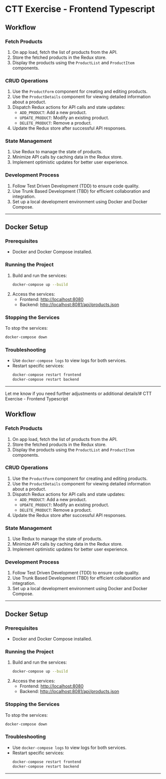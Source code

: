 # CTT Exercise - Frontend Typescript

## Workflow

### Fetch Products

1. On app load, fetch the list of products from the API.
2. Store the fetched products in the Redux store.
3. Display the products using the `ProductList` and `ProductItem` components.

### CRUD Operations

1. Use the `ProductForm` component for creating and editing products.
2. Use the `ProductDetails` component for viewing detailed information about a product.
3. Dispatch Redux actions for API calls and state updates:
   - `ADD_PRODUCT`: Add a new product.
   - `UPDATE_PRODUCT`: Modify an existing product.
   - `DELETE_PRODUCT`: Remove a product.
4. Update the Redux store after successful API responses.

### State Management

1. Use Redux to manage the state of products.
2. Minimize API calls by caching data in the Redux store.
3. Implement optimistic updates for better user experience.

### Development Process

1. Follow Test Driven Development (TDD) to ensure code quality.
2. Use Trunk Based Development (TBD) for efficient collaboration and integration.
3. Set up a local development environment using Docker and Docker Compose.

---

## Docker Setup

### Prerequisites
- Docker and Docker Compose installed.

### Running the Project
1. Build and run the services:
   ```bash
   docker-compose up --build
   ```
2. Access the services:
   - Frontend: [http://localhost:8080](http://localhost:8080)
   - Backend: [http://localhost:8081/api/products.json](http://localhost:8081/api/products.json)

### Stopping the Services
To stop the services:
```bash
docker-compose down
```

### Troubleshooting
- Use `docker-compose logs` to view logs for both services.
- Restart specific services:
  ```bash
  docker-compose restart frontend
  docker-compose restart backend
  ```

---

Let me know if you need further adjustments or additional details!# CTT Exercise - Frontend Typescript

## Workflow

### Fetch Products

1. On app load, fetch the list of products from the API.
2. Store the fetched products in the Redux store.
3. Display the products using the `ProductList` and `ProductItem` components.

### CRUD Operations

1. Use the `ProductForm` component for creating and editing products.
2. Use the `ProductDetails` component for viewing detailed information about a product.
3. Dispatch Redux actions for API calls and state updates:
   - `ADD_PRODUCT`: Add a new product.
   - `UPDATE_PRODUCT`: Modify an existing product.
   - `DELETE_PRODUCT`: Remove a product.
4. Update the Redux store after successful API responses.

### State Management

1. Use Redux to manage the state of products.
2. Minimize API calls by caching data in the Redux store.
3. Implement optimistic updates for better user experience.

### Development Process

1. Follow Test Driven Development (TDD) to ensure code quality.
2. Use Trunk Based Development (TBD) for efficient collaboration and integration.
3. Set up a local development environment using Docker and Docker Compose.

---

## Docker Setup

### Prerequisites
- Docker and Docker Compose installed.

### Running the Project
1. Build and run the services:
   ```bash
   docker-compose up --build
   ```
2. Access the services:
   - Frontend: [http://localhost:8080](http://localhost:8080)
   - Backend: [http://localhost:8081/api/products.json](http://localhost:8081/api/products.json)

### Stopping the Services
To stop the services:
```bash
docker-compose down
```

### Troubleshooting
- Use `docker-compose logs` to view logs for both services.
- Restart specific services:
  ```bash
  docker-compose restart frontend
  docker-compose restart backend
  ```

---
